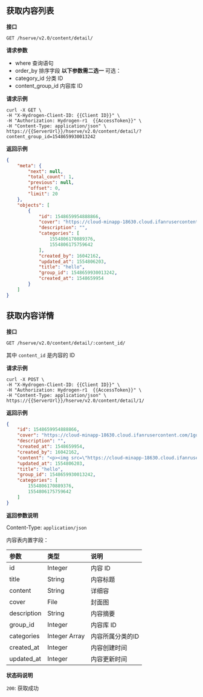 ## 获取内容列表

**接口**

`GET /hserve/v2.0/content/detail/`

**请求参数**
  * where 查询语句
  * order_by 排序字段
  **以下参数需二选一**
  可选：
  * category_id      分类 ID
  * content_group_id 内容库 ID

**请求示例**

```shell
curl -X GET \
-H "X-Hydrogen-Client-ID: {{Client ID}}" \
-H "Authorization: Hydrogen-r1  {{AccessToken}}" \
-H "Content-Type: application/json" \
https://{{ServerUrl}}/hserve/v2.0/content/detail/?content_group_id=1548659930013242
```

**返回示例**

```json
{
    "meta": {
        "next": null,
        "total_count": 1,
        "previous": null,
        "offset": 0,
        "limit": 20
    },
    "objects": [
        {
            "id": 1548659954888866,
            "cover": "https://cloud-minapp-18630.cloud.ifanrusercontent.com/1go1CEZfzPGKLfdP.jpg",
            "description": "",
            "categories": [
                1554806170889376,
                1554806175759642
            ],
            "created_by": 16042162,
            "updated_at": 1554806203,
            "title": "hello",
            "group_id": 1548659930013242,
            "created_at": 1548659954
        }
    ]
}
```

## 获取内容详情

**接口**

`GET /hserve/v2.0/content/detail/:content_id/`

其中 `content_id` 是内容的 ID

**请求示例**

```shell
curl -X POST \
-H "X-Hydrogen-Client-ID: {{Client ID}}" \
-H "Authorization: Hydrogen-r1  {{AccessToken}}" \
-H "Content-Type: application/json" \
https://{{ServerUrl}}/hserve/v2.0/content/detail/1/
```

**返回示例**

```json
{
    "id": 1548659954888866,
    "cover": "https://cloud-minapp-18630.cloud.ifanrusercontent.com/1go1CEZfzPGKLfdP.jpg",
    "description": "",
    "created_at": 1548659954,
    "created_by": 16042162,
    "content": "<p><img src=\"https://cloud-minapp-18630.cloud.ifanrusercontent.com/1go1CJNRACOs442M.jpg\"/></p>",
    "updated_at": 1554806203,
    "title": "hello",
    "group_id": 1548659930013242,
    "categories": [
        1554806170889376,
        1554806175759642
    ]
}
```

**返回参数说明**

Content-Type: `application/json`

内容表内置字段：

|      参数    |    类型       | 说明    |
| :---------- | :----------   | :----  |
| id          | Integer       | 内容 ID |
| title       | String        | 内容标题 |
| content     | String        | 详细容 |
| cover       | File          | 封面图 |
| description | String        | 内容摘要 |
| group_id    | Integer       | 内容库 ID |
| categories  | Integer Array | 内容所属分类的ID |
| created_at  | Integer       | 内容创建时间 |
| updated_at  | Integer       | 内容更新时间 |

**状态码说明**

`200`: 获取成功
